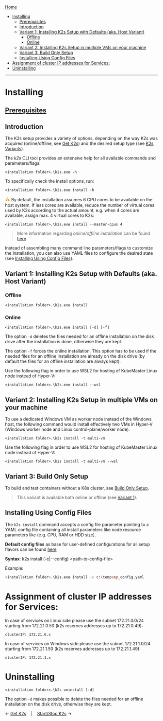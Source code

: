<!--
SPDX-FileCopyrightText: © 2023 Siemens Healthcare GmbH

SPDX-License-Identifier: MIT
-->

[Home](../../README.md)

- [Installing](#installing)
  - [Prerequisites](#prerequisites)
  - [Introduction](#introduction)
  - [Variant 1: Installing K2s Setup with Defaults (aka. Host Variant)](#variant-1-installing-k2s-setup-with-defaults-aka-host-variant)
    - [Offline](#offline)
    - [Online](#online)
  - [Variant 2: Installing K2s Setup in multiple VMs on your machine](#variant-2-installing-k2s-setup-in-multiple-vms-on-your-machine)
  - [Variant 3: Build Only Setup](#variant-3-build-only-setup)
  - [Installing Using Config Files](#installing-using-config-files)
- [Assignment of cluster IP addresses for Services:](#assignment-of-cluster-ip-addresses-for-services)
- [Uninstalling](#uninstalling)

---

# Installing
## [Prerequisites](../../docs/op-manual/installation.md#prerequisites)

## Introduction
The K2s setup provides a variety of options, depending on the way K2s was acquired (online/offline, see [Get K2s](../K8s_Get-K2s.md)) and the desired setup type (see [K2s Variants](../../README.md)).

The *k2s* CLI tool provides an extensive help for all available commands and parameters/flags:
```
<installation folder>.\k2s.exe -h
```

To specifically check the install options, run:
```
<installation folder>.\k2s.exe install -h
```

 <span style="color:orange;font-size:medium">**⚠**</span> By default, the installation assumes 6 CPU cores to be available on the host system. If less cores are available, reduce the number of virtual cores used by K2s according to the actual amount, e.g. when 4 cores are available, assign max. 4 virtual cores to K2s:
  ```shell 
  <installation folder>.\k2s.exe install --master-cpus 4
  ```

> More information regarding *online/offline installation* can be found [here](../offlineinstallation/KubemasterOfflineInstallation.png).

Instead of assembling many command line parameters/flags to customize the installation, you can also use YAML files to configure the desired state (see [Installing Using Config Files](#installing-using-config-files)).

## Variant 1: Installing K2s Setup with Defaults (aka. Host Variant)
### Offline
```shell
<installation folder>.\k2s.exe install
```
### Online
```shell
<installation folder>.\k2s.exe install [-d] [-f]
```
The option `-d` deletes the files needed for an offline installation on the disk drive after the installation is done, otherwise they are kept.

The option `-f` forces the online installation. This option has to be used if the needed files for an offline installation are already on the disk drive
(by default the files for an offline installation are always kept).

Use the following flag in order to use WSL2 for hosting of KubeMaster Linux node instead of Hyper-V:

```shell
<installation folder>.\k2s.exe install --wsl
```

## Variant 2: Installing K2s Setup in multiple VMs on your machine
To use a dedicated Windows VM as worker node instead of the Windows host, the following command would install effectively two VMs in Hyper-V (Windows worker node and Linux control-plane/worker node).

```
<installation folder>.\k2s install -t multi-vm
```

Use the following flag in order to use WSL2 for hosting of KubeMaster Linux node instead of Hyper-V:

```shell
<installation folder>.\k2s install -t multi-vm --wsl
```

## Variant 3: Build Only Setup 
To build and test containers without a K8s cluster, see [Build Only Setup](../K8s_BuildOnly.md).

> This variant is available both online or offline (see [Variant 1](#variant-1-installing-k2s-setup-with-defaults-aka-host-variant)).

## Installing Using Config Files
The `k2s install` command accepts a config file parameter pointing to a YAML config file containing all install parameters like node resource parameters like (e.g. CPU, RAM or HDD size).

**Default config files** as base for user-defined configurations for all setup flavors can be found [here](../../k2s/cmd/k2s/cmd/install/config/embed/)

**Syntax**:
k2s install (-c|--config) \<path-to-config-file\>

Example:
```sh
<installation folder>.\k2s.exe install -c c:\temp\my_config.yaml
```

# Assignment of cluster IP addresses for Services:
 
In case of services on Linux side please use the subnet 172.21.0.0/24 starting from 172.21.0.50 (k2s reserves addresses up to 172.21.0.49):
```
clusterIP: 172.21.0.x
```

In case of services on Windows side please use the subnet 172.21.1.0/24 starting from 172.21.1.50 (k2s reserves addresses up to 172.21.1.49):
```
clusterIP: 172.21.1.x
```

# Uninstalling

```
<installation folder>.\k2s uninstall [-d]
```
The option `-d` makes possible to delete the files needed for an offline installation on the disk drive, otherwise they are kept.

&larr;&nbsp;[Get K2s](../K8s_Get-K2s.md)&nbsp;&nbsp;&nbsp;&nbsp;|&nbsp;&nbsp;&nbsp;&nbsp;[Start/Stop K2s](./start-stop_cmd.md)&nbsp;&rarr;
